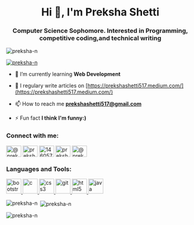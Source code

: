<h1 align="center">Hi 👋, I'm Preksha Shetti</h1>
<h3 align="center">Computer Science Sophomore. Interested in Programming, competitive coding,and technical writing</h3>

<p align="left"> <img src="https://komarev.com/ghpvc/?username=preksha-n&label=Profile%20views&color=0e75b6&style=flat" alt="preksha-n" /> </p>

<p align="left"> <a href="https://github.com/ryo-ma/github-profile-trophy"><img src="https://github-profile-trophy.vercel.app/?username=preksha-n" alt="preksha-n" /></a> </p>

- 🌱 I’m currently learning **Web Development**

- 📝 I regulary write articles on [https://prekshashetti517.medium.com/](https://prekshashetti517.medium.com/)

- 📫 How to reach me **prekshashetti517@gmail.com**

- ⚡ Fun fact **I think I'm funny:)**

<h3 align="left">Connect with me:</h3>
<p align="left">
<a href="https://twitter.com/@preksha_shetti" target="blank"><img align="center" src="https://cdn.jsdelivr.net/npm/simple-icons@3.0.1/icons/twitter.svg" alt="@preksha_shetti" height="30" width="40" /></a>
<a href="https://linkedin.com/in/preksha shetti" target="blank"><img align="center" src="https://cdn.jsdelivr.net/npm/simple-icons@3.0.1/icons/linkedin.svg" alt="preksha shetti" height="30" width="40" /></a>
<a href="https://stackoverflow.com/users/14605702" target="blank"><img align="center" src="https://cdn.jsdelivr.net/npm/simple-icons@3.0.1/icons/stackoverflow.svg" alt="14605702" height="30" width="40" /></a>
<a href="https://fb.com/preksha n" target="blank"><img align="center" src="https://cdn.jsdelivr.net/npm/simple-icons@3.0.1/icons/facebook.svg" alt="preksha n" height="30" width="40" /></a>
<a href="https://medium.com/@prekshashetti517" target="blank"><img align="center" src="https://cdn.jsdelivr.net/npm/simple-icons@3.0.1/icons/medium.svg" alt="@prekshashetti517" height="30" width="40" /></a>
</p>

<h3 align="left">Languages and Tools:</h3>
<p align="left"> <a href="https://getbootstrap.com" target="_blank"> <img src="https://devicons.github.io/devicon/devicon.git/icons/bootstrap/bootstrap-plain.svg" alt="bootstrap" width="40" height="40"/> </a> <a href="https://www.cprogramming.com/" target="_blank"> <img src="https://devicons.github.io/devicon/devicon.git/icons/c/c-original.svg" alt="c" width="40" height="40"/> </a> <a href="https://www.w3schools.com/css/" target="_blank"> <img src="https://devicons.github.io/devicon/devicon.git/icons/css3/css3-original-wordmark.svg" alt="css3" width="40" height="40"/> </a> <a href="https://git-scm.com/" target="_blank"> <img src="https://www.vectorlogo.zone/logos/git-scm/git-scm-icon.svg" alt="git" width="40" height="40"/> </a> <a href="https://www.w3.org/html/" target="_blank"> <img src="https://devicons.github.io/devicon/devicon.git/icons/html5/html5-original-wordmark.svg" alt="html5" width="40" height="40"/> </a> <a href="https://www.java.com" target="_blank"> <img src="https://devicons.github.io/devicon/devicon.git/icons/java/java-original-wordmark.svg" alt="java" width="40" height="40"/> </a> </p>

<p><img align="left" src="https://github-readme-stats.vercel.app/api/top-langs?username=preksha-n&show_icons=true&locale=en&layout=compact" alt="preksha-n" /></p>

<p>&nbsp;<img align="center" src="https://github-readme-stats.vercel.app/api?username=preksha-n&show_icons=true&locale=en" alt="preksha-n" /></p>

<p><img align="center" src="https://github-readme-streak-stats.herokuapp.com/?user=preksha-n&" alt="preksha-n" /></p>
